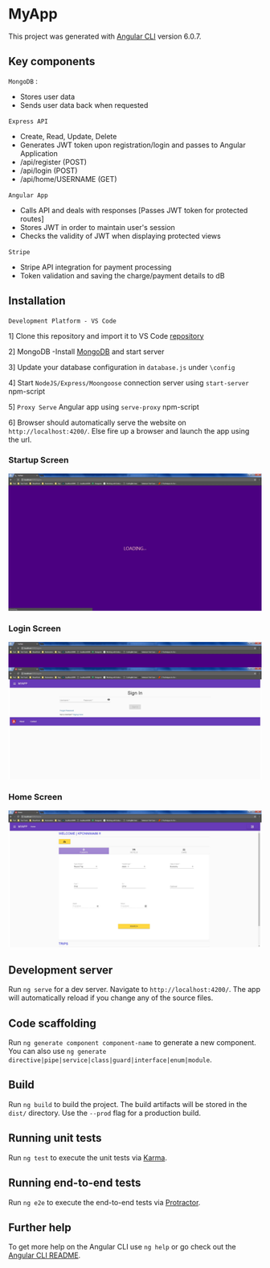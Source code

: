 # MyApp

This project was generated with [Angular CLI](https://github.com/angular/angular-cli) version 6.0.7.

## Key components
`MongoDB` :
* Stores user data
* Sends user data back when requested

`Express API`
* Create, Read, Update, Delete
* Generates JWT token upon registration/login and passes to Angular Application
* /api/register (POST)
* /api/login (POST)
* /api/home/USERNAME (GET)

`Angular App`
* Calls API and deals with responses  [Passes JWT token for protected routes]
* Stores JWT in order to maintain user's session
* Checks the validity of JWT when displaying protected views

`Stripe`
* Stripe API integration for payment processing
* Token validation and saving the charge/payment details to dB

## Installation
`Development Platform - VS Code`

1] Clone this repository and import it to VS Code [repository](https://github.com/kponnima/myapp-angular-mean.git)

2] MongoDB -Install [MongoDB](https://docs.mongodb.com/manual/tutorial/install-mongodb-on-windows/) and start server

3] Update your database configuration in `database.js` under `\config`

4] Start `NodeJS/Express/Moongoose` connection server using `start-server` npm-script

5] `Proxy Serve` Angular app using `serve-proxy` npm-script

6] Browser should automatically serve the website on `http://localhost:4200/`.  Else fire up a browser and launch the app using the url.

### Startup Screen
![Alt text](/screenshots/loading.jpg?raw=true "Loading Screen")
### Login Screen
![Alt text](/screenshots/login.jpg?raw=true "Login Screen")
### Home Screen
![Alt text](/screenshots/home.jpg?raw=true "Home Screen")

## Development server

Run `ng serve` for a dev server. Navigate to `http://localhost:4200/`. The app will automatically reload if you change any of the source files.

## Code scaffolding

Run `ng generate component component-name` to generate a new component. You can also use `ng generate directive|pipe|service|class|guard|interface|enum|module`.

## Build

Run `ng build` to build the project. The build artifacts will be stored in the `dist/` directory. Use the `--prod` flag for a production build.

## Running unit tests

Run `ng test` to execute the unit tests via [Karma](https://karma-runner.github.io).

## Running end-to-end tests

Run `ng e2e` to execute the end-to-end tests via [Protractor](http://www.protractortest.org/).

## Further help

To get more help on the Angular CLI use `ng help` or go check out the [Angular CLI README](https://github.com/angular/angular-cli/blob/master/README.md).
